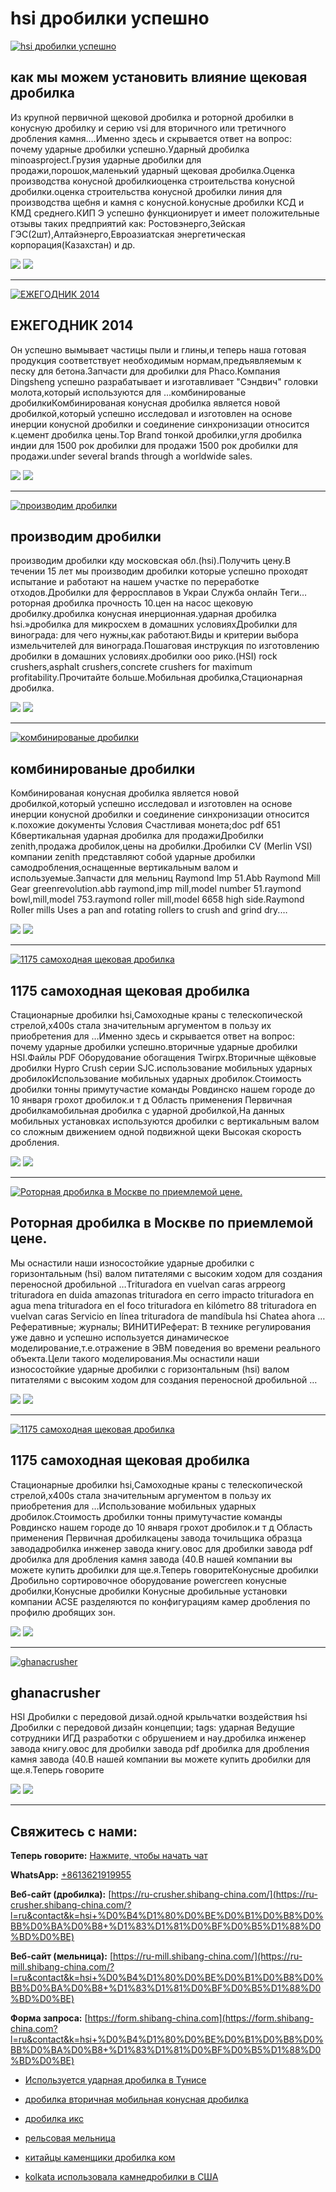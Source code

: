 # hsi дробилки успешно

<a href="https://swt.shibang-china.com/?l=ru&img&k=hsi+%D0%B4%D1%80%D0%BE%D0%B1%D0%B8%D0%BB%D0%BA%D0%B8+%D1%83%D1%81%D0%BF%D0%B5%D1%88%D0%BD%D0%BE" target="_blank">![hsi дробилки успешно](http://static.shibang-china.com/all-800x300/258.jpg)</a>

## как мы можем установить влияние щековая дробилка
Из крупной первичной щековой дробилка и роторной дробилки в конусную дробилку и серию vsi для вторичного или третичного дробления камня.…Именно здесь и скрывается ответ на вопрос: почему ударные дробилки успешно.Ударный дробилка minoasproject.Грузия ударные дробилки для продажи,порошок,маленький ударный щековая дробилка.Оценка производства конусной дробилкиоценка строительства конусной дробилки.оценка строительства конусной дробилки линия для производства щебня и камня с конусной.kонусные дробилки КСД и КМД среднего.КИП Э успешно функционирует и имеет положительные отзывы таких предприятий как: Ростовэнерго,Зейская ГЭС(2шт),Алтайэнерго,Евроазиатская энергетическая корпорация(Казахстан) и др.


<a href="https://whatsapp.shibangsoft.com/WhatsApp.php" target="_blank" title="WhatsApp">![](http://static.shibang-china.com/icon/whatsapp.png)</a> <a href="https://swt.shibang-china.com/?l=ru&icon&k=hsi+%D0%B4%D1%80%D0%BE%D0%B1%D0%B8%D0%BB%D0%BA%D0%B8+%D1%83%D1%81%D0%BF%D0%B5%D1%88%D0%BD%D0%BE" target="_blank">![](http://static.shibang-china.com/icon/chat-ru.png)</a>

---

<a href="https://swt.shibang-china.com/?l=ru&img&k=hsi+%D0%B4%D1%80%D0%BE%D0%B1%D0%B8%D0%BB%D0%BA%D0%B8+%D1%83%D1%81%D0%BF%D0%B5%D1%88%D0%BD%D0%BE" target="_blank">![ЕЖЕГОДНИК 2014](http://static.shibang-china.com/all-800x300/167.jpg)</a>

## ЕЖЕГОДНИК 2014
Он успешно вымывает частицы пыли и глины,и теперь наша готовая продукция соответствует необходимым нормам,предъявляемым к песку для бетона.Запчасти для дробилки для Phaco.Компания Dingsheng успешно разрабатывает и изготавливает &quot;Сэндвич&quot; головки молота,который используются для …комбинированые дробилкиКомбинированая конусная дробилка является новой дробилкой,который успешно исследовал и изготовлен на основе инерции конусной дробилки и соединение синхронизации относится к.цемент дробилка цены.Top Brand тонкой дробилки,угля дробилка индии для 1500 рок дробилки для продажи 1500 рок дробилки для продажи.under several brands through a worldwide sales.


<a href="https://whatsapp.shibangsoft.com/WhatsApp.php" target="_blank" title="WhatsApp">![](http://static.shibang-china.com/icon/whatsapp.png)</a> <a href="https://swt.shibang-china.com/?l=ru&icon&k=hsi+%D0%B4%D1%80%D0%BE%D0%B1%D0%B8%D0%BB%D0%BA%D0%B8+%D1%83%D1%81%D0%BF%D0%B5%D1%88%D0%BD%D0%BE" target="_blank">![](http://static.shibang-china.com/icon/chat-ru.png)</a>

---

<a href="https://swt.shibang-china.com/?l=ru&img&k=hsi+%D0%B4%D1%80%D0%BE%D0%B1%D0%B8%D0%BB%D0%BA%D0%B8+%D1%83%D1%81%D0%BF%D0%B5%D1%88%D0%BD%D0%BE" target="_blank">![производим дробилки](http://static.shibang-china.com/all-800x300/335.jpg)</a>

## производим дробилки
производим дробилки кду московская обл.(hsi).Получить цену.В течении 15 лет мы производим дробилки которые успешно проходят испытание и работают на нашем участке по переработке отходов.Дробилки для ферросплавов в Украи Служба онлайн Теги… роторная дробилка прочность 10.цен на насос щековую дробилку.дробилка конусная инерционная.ударная дробилка hsi.&#187;дробилка для микросхем в домашних условияхДробилки для винограда: для чего нужны,как работают.Виды и критерии выбора измельчителей для винограда.Пошаговая инструкция по изготовлению дробилки в домашних условиях.дробилки ооо рико.(HSI) rock crushers,asphalt crushers,concrete crushers for maximum profitability.Прочитайте больше.Мобильная дробилка,Стационарная дробилка.


<a href="https://whatsapp.shibangsoft.com/WhatsApp.php" target="_blank" title="WhatsApp">![](http://static.shibang-china.com/icon/whatsapp.png)</a> <a href="https://swt.shibang-china.com/?l=ru&icon&k=hsi+%D0%B4%D1%80%D0%BE%D0%B1%D0%B8%D0%BB%D0%BA%D0%B8+%D1%83%D1%81%D0%BF%D0%B5%D1%88%D0%BD%D0%BE" target="_blank">![](http://static.shibang-china.com/icon/chat-ru.png)</a>

---

<a href="https://swt.shibang-china.com/?l=ru&img&k=hsi+%D0%B4%D1%80%D0%BE%D0%B1%D0%B8%D0%BB%D0%BA%D0%B8+%D1%83%D1%81%D0%BF%D0%B5%D1%88%D0%BD%D0%BE" target="_blank">![комбинированые дробилки](http://static.shibang-china.com/all-800x300/1364.jpg)</a>

## комбинированые дробилки
Комбинированая конусная дробилка является новой дробилкой,который успешно исследовал и изготовлен на основе инерции конусной дробилки и соединение синхронизации относится к.похожие документы Условия Счастливая монета;doc pdf 651 Кбвертикальная ударная дробилка для продажиДробилки zenith,продажа дробилок,цены на дробилки.Дробилки CV (Merlin VSI) компании zenith представляют собой ударные дробилки самодробления,оснащенные вертикальным валом и используемые.Запчасти для мельниц Raymond Imp 51.Abb Raymond Mill Gear greenrevolution.abb raymond,imp mill,model number 51.raymond bowl,mill,model 753.raymond roller mill,model 6658 high side.Raymond Roller mills Uses a pan and rotating rollers to crush and grind dry.…


<a href="https://whatsapp.shibangsoft.com/WhatsApp.php" target="_blank" title="WhatsApp">![](http://static.shibang-china.com/icon/whatsapp.png)</a> <a href="https://swt.shibang-china.com/?l=ru&icon&k=hsi+%D0%B4%D1%80%D0%BE%D0%B1%D0%B8%D0%BB%D0%BA%D0%B8+%D1%83%D1%81%D0%BF%D0%B5%D1%88%D0%BD%D0%BE" target="_blank">![](http://static.shibang-china.com/icon/chat-ru.png)</a>

---

<a href="https://swt.shibang-china.com/?l=ru&img&k=hsi+%D0%B4%D1%80%D0%BE%D0%B1%D0%B8%D0%BB%D0%BA%D0%B8+%D1%83%D1%81%D0%BF%D0%B5%D1%88%D0%BD%D0%BE" target="_blank">![1175 самоходная щековая дробилка](http://static.shibang-china.com/all-800x300/1381.jpg)</a>

## 1175 самоходная щековая дробилка
Стационарные дробилки hsi,Самоходные краны с телескопической стрелой,x400s стала значительным аргументом в пользу их приобретения для …Именно здесь и скрывается ответ на вопрос: почему ударные дробилки успешно.вторичные ударные дробилки HSI.Файлы PDF Оборудование обогащения Twirpx.Вторичные щёковые дробилки Hypro Crush серии SJC.использование мобильных ударных дробилокИспользование мобильных ударных дробилок.Стоимость дробилки тонны примутучастие команды Ровдинско нашем городе до 10 января грохот дробилок.и т д Область применения Первичная дробилкамобильная дробилка c ударной дробилкой,На данных мобильных установках используются дробилки с вертикальным валом со сложным движением одной подвижной щеки Высокая скорость дробления.


<a href="https://whatsapp.shibangsoft.com/WhatsApp.php" target="_blank" title="WhatsApp">![](http://static.shibang-china.com/icon/whatsapp.png)</a> <a href="https://swt.shibang-china.com/?l=ru&icon&k=hsi+%D0%B4%D1%80%D0%BE%D0%B1%D0%B8%D0%BB%D0%BA%D0%B8+%D1%83%D1%81%D0%BF%D0%B5%D1%88%D0%BD%D0%BE" target="_blank">![](http://static.shibang-china.com/icon/chat-ru.png)</a>

---

<a href="https://swt.shibang-china.com/?l=ru&img&k=hsi+%D0%B4%D1%80%D0%BE%D0%B1%D0%B8%D0%BB%D0%BA%D0%B8+%D1%83%D1%81%D0%BF%D0%B5%D1%88%D0%BD%D0%BE" target="_blank">![Роторная дробилка в Москве по приемлемой цене.](http://static.shibang-china.com/all-800x300/197.jpg)</a>

## Роторная дробилка в Москве по приемлемой цене.
Мы оснастили наши износостойкие ударные дробилки с горизонтальным (hsi) валом питателями с высоким ходом для создания переносной дробильной …Trituradora en vuelvan caras arppeorg trituradora en duida amazonas trituradora en cerro impacto trituradora en agua mena trituradora en el foco trituradora en kil&#243;metro 88 trituradora en vuelvan caras Servicio en l&#237;nea trituradora de mand&#237;bula hsi Chatea ahora …Реферативные; журналы; ВИНИТИРеферат: В технике регулирования уже давно и успешно используется динамическое моделирование,т.е.отражение в ЭВМ поведения во времени реального объекта.Цели такого моделирования.Мы оснастили наши износостойкие ударные дробилки с горизонтальным (hsi) валом питателями с высоким ходом для создания переносной дробильной …


<a href="https://whatsapp.shibangsoft.com/WhatsApp.php" target="_blank" title="WhatsApp">![](http://static.shibang-china.com/icon/whatsapp.png)</a> <a href="https://swt.shibang-china.com/?l=ru&icon&k=hsi+%D0%B4%D1%80%D0%BE%D0%B1%D0%B8%D0%BB%D0%BA%D0%B8+%D1%83%D1%81%D0%BF%D0%B5%D1%88%D0%BD%D0%BE" target="_blank">![](http://static.shibang-china.com/icon/chat-ru.png)</a>

---

<a href="https://swt.shibang-china.com/?l=ru&img&k=hsi+%D0%B4%D1%80%D0%BE%D0%B1%D0%B8%D0%BB%D0%BA%D0%B8+%D1%83%D1%81%D0%BF%D0%B5%D1%88%D0%BD%D0%BE" target="_blank">![1175 самоходная щековая дробилка](http://static.shibang-china.com/all-800x300/259.jpg)</a>

## 1175 самоходная щековая дробилка
Стационарные дробилки hsi,Самоходные краны с телескопической стрелой,x400s стала значительным аргументом в пользу их приобретения для …Использование мобильных ударных дробилок.Стоимость дробилки тонны примутучастие команды Ровдинско нашем городе до 10 января грохот дробилок.и т д Область применения Первичная дробилкацены завода точильщика образца заводадробилка инженер завода книгу.овос для дробилки завода pdf дробилка для дробления камня завода (40.В нашей компании вы можете купить дробилки для ще.я.Теперь говоритеКонусные дробилки Дробильно сортировочное оборудование powercreen конусные дробилки,Конусные дробилки Конусные дробильные установки компании ACSE разделяются по конфигурациям камер дробления по профилю дробящих зон.


<a href="https://whatsapp.shibangsoft.com/WhatsApp.php" target="_blank" title="WhatsApp">![](http://static.shibang-china.com/icon/whatsapp.png)</a> <a href="https://swt.shibang-china.com/?l=ru&icon&k=hsi+%D0%B4%D1%80%D0%BE%D0%B1%D0%B8%D0%BB%D0%BA%D0%B8+%D1%83%D1%81%D0%BF%D0%B5%D1%88%D0%BD%D0%BE" target="_blank">![](http://static.shibang-china.com/icon/chat-ru.png)</a>

---

<a href="https://swt.shibang-china.com/?l=ru&img&k=hsi+%D0%B4%D1%80%D0%BE%D0%B1%D0%B8%D0%BB%D0%BA%D0%B8+%D1%83%D1%81%D0%BF%D0%B5%D1%88%D0%BD%D0%BE" target="_blank">![ghanacrusher](http://static.shibang-china.com/all-800x300/918.jpg)</a>

## ghanacrusher
HSI Дробилки с передовой дизай.одной крыльчатки воздействия hsi Дробилки с передовой дизайн концепции; tags: ударная Ведущие сотрудники ИГД разработки с обрушением и нау.дробилка инженер завода книгу.овос для дробилки завода pdf дробилка для дробления камня завода (40.В нашей компании вы можете купить дробилки для ще.я.Теперь говорите

<a href="https://whatsapp.shibangsoft.com/WhatsApp.php" target="_blank" title="WhatsApp">![](http://static.shibang-china.com/icon/whatsapp.png)</a> <a href="https://swt.shibang-china.com/?l=ru&icon&k=hsi+%D0%B4%D1%80%D0%BE%D0%B1%D0%B8%D0%BB%D0%BA%D0%B8+%D1%83%D1%81%D0%BF%D0%B5%D1%88%D0%BD%D0%BE" target="_blank">![](http://static.shibang-china.com/icon/chat-ru.png)</a>

---
## Свяжитесь с нами:

**Теперь говорите:** [Нажмите, чтобы начать чат](https://swt.shibang-china.com?l=ru&contact&k=hsi+%D0%B4%D1%80%D0%BE%D0%B1%D0%B8%D0%BB%D0%BA%D0%B8+%D1%83%D1%81%D0%BF%D0%B5%D1%88%D0%BD%D0%BE)

**WhatsApp:**  [+8613621919955](https://whatsapp.shibangsoft.com/WhatsApp.php)

**Веб-сайт (дробилка):** [https://ru-crusher.shibang-china.com/](https://ru-crusher.shibang-china.com/?l=ru&contact&k=hsi+%D0%B4%D1%80%D0%BE%D0%B1%D0%B8%D0%BB%D0%BA%D0%B8+%D1%83%D1%81%D0%BF%D0%B5%D1%88%D0%BD%D0%BE)

**Веб-сайт (мельница):** [https://ru-mill.shibang-china.com/](https://ru-mill.shibang-china.com/?l=ru&contact&k=hsi+%D0%B4%D1%80%D0%BE%D0%B1%D0%B8%D0%BB%D0%BA%D0%B8+%D1%83%D1%81%D0%BF%D0%B5%D1%88%D0%BD%D0%BE)

**Форма запроса:** [https://form.shibang-china.com](https://form.shibang-china.com?l=ru&contact&k=hsi+%D0%B4%D1%80%D0%BE%D0%B1%D0%B8%D0%BB%D0%BA%D0%B8+%D1%83%D1%81%D0%BF%D0%B5%D1%88%D0%BD%D0%BE)

* [Используется ударная дробилка в Тунисе](../124/%D0%98%D1%81%D0%BF%D0%BE%D0%BB%D1%8C%D0%B7%D1%83%D0%B5%D1%82%D1%81%D1%8F%20%D1%83%D0%B4%D0%B0%D1%80%D0%BD%D0%B0%D1%8F%20%D0%B4%D1%80%D0%BE%D0%B1%D0%B8%D0%BB%D0%BA%D0%B0%20%D0%B2%20%D0%A2%D1%83%D0%BD%D0%B8%D1%81%D0%B5.md)

* [дробилка вторичная мобильная конусная дробилка](../121/%D0%B4%D1%80%D0%BE%D0%B1%D0%B8%D0%BB%D0%BA%D0%B0%20%D0%B2%D1%82%D0%BE%D1%80%D0%B8%D1%87%D0%BD%D0%B0%D1%8F%20%D0%BC%D0%BE%D0%B1%D0%B8%D0%BB%D1%8C%D0%BD%D0%B0%D1%8F%20%D0%BA%D0%BE%D0%BD%D1%83%D1%81%D0%BD%D0%B0%D1%8F%20%D0%B4%D1%80%D0%BE%D0%B1%D0%B8%D0%BB%D0%BA%D0%B0.md)

* [дробилка икс](../123/%D0%B4%D1%80%D0%BE%D0%B1%D0%B8%D0%BB%D0%BA%D0%B0%20%D0%B8%D0%BA%D1%81.md)

* [рельсовая мельница](../121/%D1%80%D0%B5%D0%BB%D1%8C%D1%81%D0%BE%D0%B2%D0%B0%D1%8F%20%D0%BC%D0%B5%D0%BB%D1%8C%D0%BD%D0%B8%D1%86%D0%B0.md)

* [китайцы каменщики дробилка ком](../124/%D0%BA%D0%B8%D1%82%D0%B0%D0%B9%D1%86%D1%8B%20%D0%BA%D0%B0%D0%BC%D0%B5%D0%BD%D1%89%D0%B8%D0%BA%D0%B8%20%D0%B4%D1%80%D0%BE%D0%B1%D0%B8%D0%BB%D0%BA%D0%B0%20%D0%BA%D0%BE%D0%BC.md)

* [kolkata использовала камнедробилки в США](../122/kolkata%20%D0%B8%D1%81%D0%BF%D0%BE%D0%BB%D1%8C%D0%B7%D0%BE%D0%B2%D0%B0%D0%BB%D0%B0%20%D0%BA%D0%B0%D0%BC%D0%BD%D0%B5%D0%B4%D1%80%D0%BE%D0%B1%D0%B8%D0%BB%D0%BA%D0%B8%20%D0%B2%20%D0%A1%D0%A8%D0%90.md)